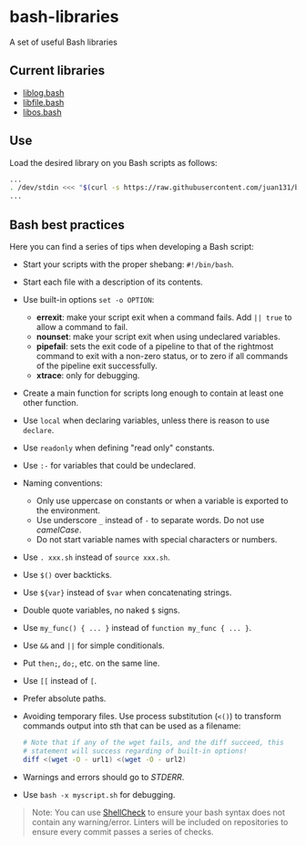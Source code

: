 # bash-libraries

A set of useful Bash libraries

## Current libraries

- [liblog.bash](https://github.com/juan131/bash-libraries/blob/master/lib/liblog.bash)
- [libfile.bash](https://github.com/juan131/bash-libraries/blob/master/lib/libfile.bash)
- [libos.bash](https://github.com/juan131/bash-libraries/blob/master/lib/libos.bash)

## Use

Load the desired library on you Bash scripts as follows:

```bash
...
. /dev/stdin <<< "$(curl -s https://raw.githubusercontent.com/juan131/bash-libraries/master/lib/liblog.bash)"
...
```

## Bash best practices

Here you can find a series of tips when developing a Bash script:

- Start your scripts with the proper shebang: `#!/bin/bash`.
- Start each file with a description of its contents.
- Use built-in options `set -o OPTION`:
    - **errexit**: make your script exit when a command fails. Add `|| true` to allow a command to fail.
    - **nounset**: make your script exit when using undeclared variables.
    - **pipefail**: sets the exit code of a pipeline to that of the rightmost command to exit with a non-zero status, or to zero if all commands of the pipeline exit successfully.
    - **xtrace**: only for debugging.
- Create a main function for scripts long enough to contain at least one other function.
- Use `local` when declaring variables, unless there is reason to use `declare`.
- Use `readonly` when defining "read only" constants.
- Use `:-` for variables that could be undeclared.
- Naming conventions:
    - Only use uppercase on constants or when a variable is exported to the environment.
    - Use underscore `_` instead of `-` to separate words. Do not use _camelCase_.
    - Do not start variable names with special characters or numbers.
- Use `. xxx.sh` instead of `source xxx.sh`.
- Use `$()` over backticks.
- Use `${var}` instead of `$var` when concatenating strings.
- Double quote variables, no naked `$` signs.
- Use `my_func() { ... }` instead of `function my_func { ... }`.
- Use `&&` and `||` for simple conditionals.
- Put `then;`, `do;`, etc. on the same line.
- Use `[[` instead of `[`.
- Prefer absolute paths.
- Avoiding temporary files. Use process substitution (`<()`) to transform commands output into sth that can be used as a filename:

    ~~~bash
    # Note that if any of the wget fails, and the diff succeed, this
    # statement will success regarding of built-in options!
    diff <(wget -O - url1) <(wget -O - url2)
    ~~~

- Warnings and errors should go to _STDERR_.
- Use `bash -x myscript.sh` for debugging.

> Note: You can use [ShellCheck](https://www.shellcheck.net) to ensure your bash syntax does not contain any warning/error. Linters will be included on repositories to ensure every commit passes a series of checks.
